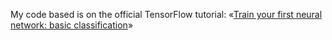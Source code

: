 My code based is on the official TensorFlow tutorial: «[Train your first neural network: basic classification](https://www.tensorflow.org/tutorials/keras/basic_classification)»